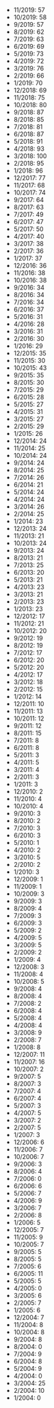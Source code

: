 *  11/2019: 57
*  10/2019: 58
*  9/2019: 57
*  8/2019: 62
*  7/2019: 63
*  6/2019: 69
*  5/2019: 73
*  4/2019: 72
*  3/2019: 76
*  2/2019: 66
*  1/2019: 70
*  12/2018: 69
*  11/2018: 75
*  10/2018: 80
*  9/2018: 87
*  8/2018: 85
*  7/2018: 81
*  6/2018: 87
*  5/2018: 91
*  4/2018: 93
*  3/2018: 100
*  2/2018: 95
*  1/2018: 96
*  12/2017: 77
*  11/2017: 68
*  10/2017: 74
*  9/2017: 64
*  8/2017: 63
*  7/2017: 49
*  6/2017: 47
*  5/2017: 50
*  4/2017: 40
*  3/2017: 38
*  2/2017: 36
*  1/2017: 37
*  12/2016: 36
*  11/2016: 38
*  10/2016: 38
*  9/2016: 34
*  8/2016: 34
*  7/2016: 34
*  6/2016: 37
*  5/2016: 31
*  4/2016: 28
*  3/2016: 31
*  2/2016: 30
*  1/2016: 29
*  12/2015: 35
*  11/2015: 30
*  10/2015: 43
*  9/2015: 35
*  8/2015: 30
*  7/2015: 29
*  6/2015: 28
*  5/2015: 27
*  4/2015: 31
*  3/2015: 27
*  2/2015: 29
*  1/2015: 26
*  12/2014: 24
*  11/2014: 25
*  10/2014: 24
*  9/2014: 24
*  8/2014: 25
*  7/2014: 26
*  6/2014: 21
*  5/2014: 24
*  4/2014: 24
*  3/2014: 26
*  2/2014: 25
*  1/2014: 23
*  12/2013: 24
*  11/2013: 21
*  10/2013: 24
*  9/2013: 24
*  8/2013: 21
*  7/2013: 25
*  6/2013: 20
*  5/2013: 21
*  4/2013: 23
*  3/2013: 21
*  2/2013: 23
*  1/2013: 23
*  12/2012: 17
*  11/2012: 21
*  10/2012: 20
*  9/2012: 19
*  8/2012: 19
*  7/2012: 17
*  6/2012: 20
*  5/2012: 20
*  4/2012: 17
*  3/2012: 18
*  2/2012: 15
*  1/2012: 14
*  12/2011: 10
*  11/2011: 13
*  10/2011: 12
*  9/2011: 12
*  8/2011: 15
*  7/2011: 8
*  6/2011: 8
*  5/2011: 3
*  4/2011: 5
*  3/2011: 4
*  2/2011: 3
*  1/2011: 3
*  12/2010: 2
*  11/2010: 4
*  10/2010: 4
*  9/2010: 3
*  8/2010: 2
*  7/2010: 3
*  6/2010: 3
*  5/2010: 1
*  4/2010: 2
*  3/2010: 5
*  2/2010: 2
*  1/2010: 3
*  12/2009: 1
*  11/2009: 1
*  10/2009: 3
*  9/2009: 3
*  8/2009: 4
*  7/2009: 3
*  6/2009: 3
*  5/2009: 2
*  4/2009: 5
*  3/2009: 5
*  2/2009: 2
*  1/2009: 4
*  12/2008: 3
*  11/2008: 4
*  10/2008: 5
*  9/2008: 4
*  8/2008: 4
*  7/2008: 2
*  6/2008: 4
*  5/2008: 4
*  4/2008: 4
*  3/2008: 9
*  2/2008: 7
*  1/2008: 8
*  12/2007: 11
*  11/2007: 16
*  10/2007: 2
*  9/2007: 5
*  8/2007: 3
*  7/2007: 4
*  6/2007: 4
*  5/2007: 3
*  4/2007: 5
*  3/2007: 2
*  2/2007: 5
*  1/2007: 3
*  12/2006: 6
*  11/2006: 7
*  10/2006: 7
*  9/2006: 3
*  8/2006: 4
*  7/2006: 0
*  6/2006: 6
*  5/2006: 7
*  4/2006: 9
*  3/2006: 7
*  2/2006: 8
*  1/2006: 5
*  12/2005: 7
*  11/2005: 9
*  10/2005: 7
*  9/2005: 5
*  8/2005: 5
*  7/2005: 6
*  6/2005: 11
*  5/2005: 5
*  4/2005: 0
*  3/2005: 6
*  2/2005: 7
*  1/2005: 6
*  12/2004: 7
*  11/2004: 8
*  10/2004: 8
*  9/2004: 8
*  8/2004: 0
*  7/2004: 9
*  6/2004: 8
*  5/2004: 9
*  4/2004: 0
*  3/2004: 25
*  2/2004: 10
*  1/2004: 0
